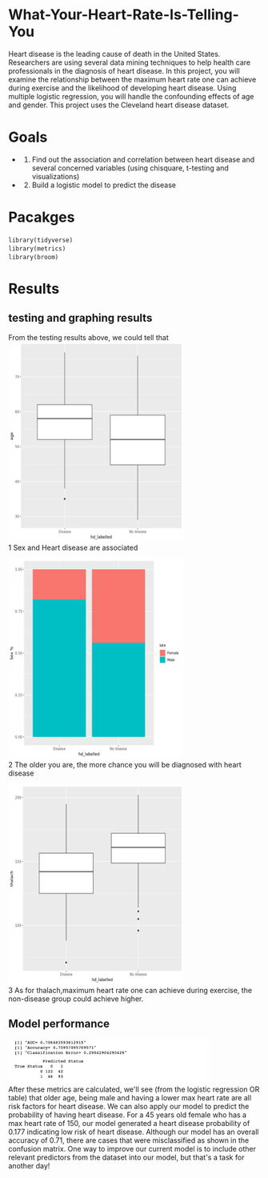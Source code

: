 # What-Your-Heart-Rate-Is-Telling-You
Heart disease is the leading cause of death in the United States. Researchers are using several data mining techniques to help health care professionals in the diagnosis of heart disease. In this project, you will examine the relationship between the maximum heart rate one can achieve during exercise and the likelihood of developing heart disease. Using multiple logistic regression, you will handle the confounding effects of age and gender.  This project uses the Cleveland heart disease dataset.

# Goals
- 1. Find out the association and correlation between heart disease and several concerned variables (using chisquare, t-testing and visualizations)
- 2. Build a logistic model to predict the disease

# Pacakges
`library(tidyverse)`<br>
`library(metrics)`<br>
`library(broom)`<br>

# Results

## testing and graphing results
From the testing results above, we could tell that<br>
<img src="./p1.png" alt="Editor" width="350" height="400"><br>
1 Sex and Heart disease are associated<br>

<img src="./p2.png" alt="Editor" width="350" height="400"><br>
2 The older you are, the more chance you will be diagnosed with heart disease<br>


<img src="./p3.png" alt="Editor" width="350" height="400"><br>
3 As for thalach,maximum heart rate one can achieve during exercise, the non-disease group could achieve higher.<br>

## Model performance
<img src="./p4.png" alt="Editor" width="400"><br>
After these metrics are calculated, we'll see (from the logistic regression OR table) that older age, being male and having a lower max heart rate are all risk factors for heart disease. We can also apply our model to predict the probability of having heart disease. For a 45 years old female who has a max heart rate of 150, our model generated a heart disease probability of 0.177 indicating low risk of heart disease. Although our model has an overall accuracy of 0.71, there are cases that were misclassified as shown in the confusion matrix. One way to improve our current model is to include other relevant predictors from the dataset into our model, but that's a task for another day!
